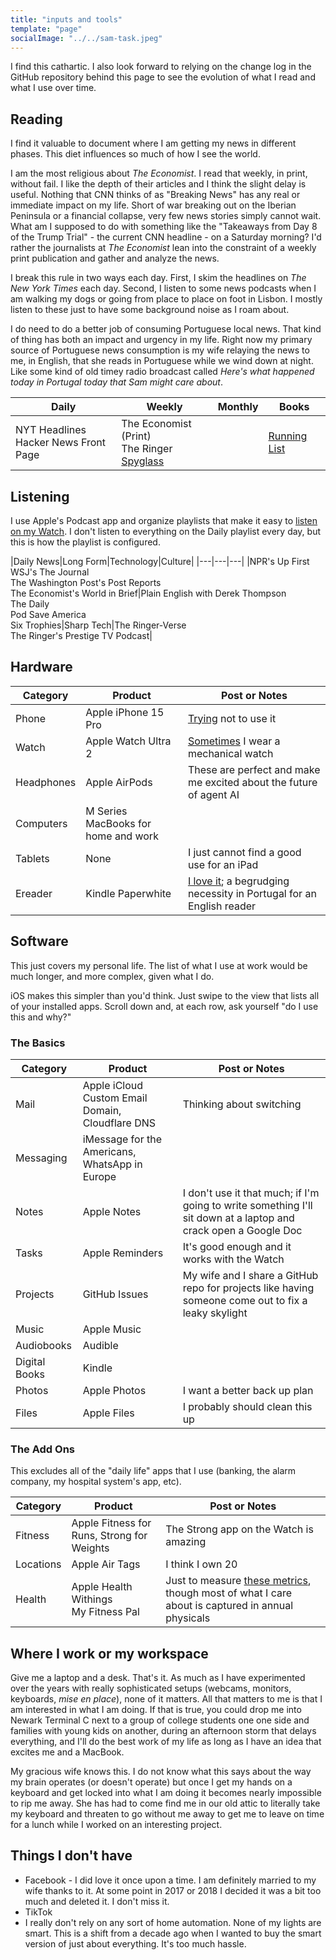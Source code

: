 ```yaml
---
title: "inputs and tools"
template: "page"
socialImage: "../../sam-task.jpeg"
---
```


I find this cathartic. I also look forward to relying on the change log in the GitHub repository behind this page to see the evolution of what I read and what I use over time.

## Reading

I find it valuable to document where I am getting my news in different phases. This diet influences so much of how I see the world.

I am the most religious about _The Economist_. I read that weekly, in print, without fail. I like the depth of their articles and I think the slight delay is useful. Nothing that CNN thinks of as "Breaking News" has any real or immediate impact on my life. Short of war breaking out on the Iberian Peninsula or a financial collapse, very few news stories simply cannot wait. What am I supposed to do with something like the "Takeaways from Day 8 of the Trump Trial" - the current CNN headline - on a Saturday morning? I'd rather the journalists at _The Economist_ lean into the constraint of a weekly print publication and gather and analyze the news.

I break this rule in two ways each day. First, I skim the headlines on _The New York Times_ each day. Second, I listen to some news podcasts when I am walking my dogs or going from place to place on foot in Lisbon. I mostly listen to these just to have some background noise as I roam about.

I do need to do a better job of consuming Portuguese local news. That kind of thing has both an impact and urgency in my life. Right now my primary source of Portuguese news consumption is my wife relaying the news to me, in English, that she reads in Portuguese while we wind down at night. Like some kind of old timey radio broadcast called _Here's what happened today in Portugal today that Sam might care about_.

|Daily|Weekly|Monthly|Books|
|---|---|---|---|
|NYT Headlines <br> Hacker News Front Page|The Economist (Print) <br> The Ringer <br> [Spyglass](https://spyglass.org)||[Running List](https://blog.samrhea.com/category/reading)|

## Listening

I use Apple's Podcast app and organize playlists that make it easy to [listen on my Watch](https://blog.samrhea.com/posts/2024/phone-hour). I don't listen to everything on the Daily playlist every day, but this is how the playlist is configured.

|Daily News|Long Form|Technology|Culture|
|---|---|---|
|NPR's Up First <br> WSJ's The Journal <br> The Washington Post's Post Reports <br> The Economist's World in Brief|Plain English with Derek Thompson <br> The Daily <br> Pod Save America <br> Six Trophies|Sharp Tech|The Ringer-Verse <br> The Ringer's Prestige TV Podcast|

## Hardware

|Category|Product|Post or Notes|
|---|---|---|
|Phone|Apple iPhone 15 Pro|[Trying](https://blog.samrhea.com/posts/2024/phone-hour) not to use it|
|Watch|Apple Watch Ultra 2|[Sometimes](https://blog.samrhea.com/posts/2024/apple-mechanical-watch) I wear a mechanical watch|
|Headphones|Apple AirPods|These are perfect and make me excited about the future of agent AI|
|Computers|M Series MacBooks for home and work||
|Tablets|None|I just cannot find a good use for an iPad|
|Ereader|Kindle Paperwhite|[I love it](https://blog.samrhea.com/posts/2023/kindle); a begrudging necessity in Portugal for an English reader|

## Software

This just covers my personal life. The list of what I use at work would be much longer, and more complex, given what I do.

iOS makes this simpler than you'd think. Just swipe to the view that lists all of your installed apps. Scroll down and, at each row, ask yourself "do I use this and why?"

### The Basics

|Category|Product|Post or Notes|
|---|---|---|
|Mail|Apple iCloud Custom Email Domain, Cloudflare DNS|Thinking about switching|
|Messaging|iMessage for the Americans, WhatsApp in Europe|
|Notes|Apple Notes|I don't use it that much; if I'm going to write something I'll sit down at a laptop and crack open a Google Doc|
|Tasks|Apple Reminders|It's good enough and it works with the Watch|
|Projects|GitHub Issues|My wife and I share a GitHub repo for projects like having someone come out to fix a leaky skylight|
|Music|Apple Music||
|Audiobooks|Audible||
|Digital Books|Kindle||
|Photos|Apple Photos|I want a better back up plan|
|Files|Apple Files|I probably should clean this up|

### The Add Ons

This excludes all of the "daily life" apps that I use (banking, the alarm company, my hospital system's app, etc).

|Category|Product|Post or Notes|
|---|---|---|
|Fitness|Apple Fitness for Runs, Strong for Weights|The Strong app on the Watch is amazing|
|Locations|Apple Air Tags|I think I own 20|
|Health|Apple Health <br> Withings <br> My Fitness Pal|Just to measure [these metrics](https://blog.samrhea.com/posts/2024/nebuchadnezzar), though most of what I care about is captured in annual physicals|

## Where I work or my workspace

Give me a laptop and a desk. That's it. As much as I have experimented over the years with really sophisticated setups (webcams, monitors, keyboards, _mise en place_), none of it matters. All that matters to me is that I am interested in what I am doing. If that is true, you could drop me into Newark Terminal C next to a group of college students one one side and families with young kids on another, during an afternoon storm that delays everything, and I'll do the best work of my life as long as I have an idea that excites me and a MacBook.

My gracious wife knows this. I do not know what this says about the way my brain operates (or doesn't operate) but once I get my hands on a keyboard and get locked into what I am doing it becomes nearly impossible to rip me away. She has had to come find me in our old attic to literally take my keyboard and threaten to go without me away to get me to leave on time for a lunch while I worked on an interesting project.

## Things I don't have

* Facebook - I did love it once upon a time. I am definitely married to my wife thanks to it. At some point in 2017 or 2018 I decided it was a bit too much and deleted it. I don't miss it.
* TikTok
* I really don't rely on any sort of home automation. None of my lights are smart. This is a shift from a decade ago when I wanted to buy the smart version of just about everything. It's too much hassle.